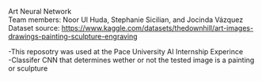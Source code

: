 Art Neural Network
<br>
Team members: Noor Ul Huda, Stephanie Sicilian, and Jocinda Vázquez
<br>
Dataset source: https://www.kaggle.com/datasets/thedownhill/art-images-drawings-painting-sculpture-engraving
<br>

-This reposotry was used at the Pace University AI Internship Experince
<br>
-Classifer CNN that determines wether or not the tested image is a painting or sculpture
